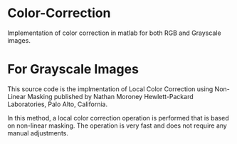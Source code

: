 # Color-Correction
Implementation of color correction in matlab for both RGB and Grayscale images.

# For Grayscale Images
This source code is the implmentation of Local Color Correction using Non-Linear Masking published by Nathan Moroney Hewlett-Packard Laboratories,  Palo Alto, California.

In this method, a local color correction operation is performed that is based on non-linear masking. The operation is very fast and does not require any manual adjustments.
